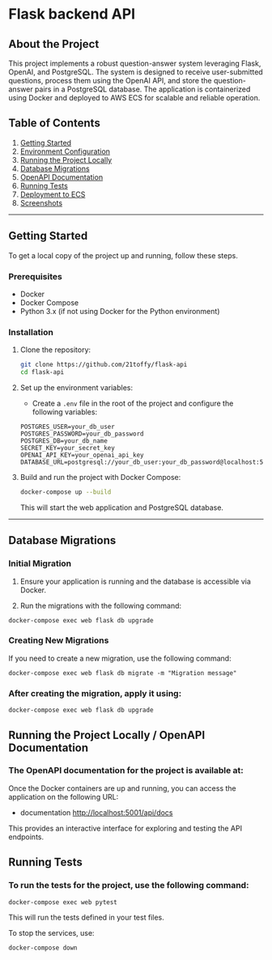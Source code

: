 # Flask backend API

## About the Project

This project implements a robust question-answer system leveraging Flask, OpenAI, and PostgreSQL. The system is designed to receive user-submitted questions, process them using the OpenAI API, and store the question-answer pairs in a PostgreSQL database. The application is containerized using Docker and deployed to AWS ECS for scalable and reliable operation.

## Table of Contents
1. [Getting Started](#getting-started)
2. [Environment Configuration](#environment-configuration)
3. [Running the Project Locally](#running-the-project-locally)
4. [Database Migrations](#database-migrations)
5. [OpenAPI Documentation](#openapi-documentation)
6. [Running Tests](#running-tests)
7. [Deployment to ECS](#deployment-to-ecs)
8. [Screenshots](#screenshots)

---

## Getting Started

To get a local copy of the project up and running, follow these steps.

### Prerequisites

- Docker
- Docker Compose
- Python 3.x (if not using Docker for the Python environment)

### Installation

1. Clone the repository:
    ```bash
    git clone https://github.com/21toffy/flask-api
    cd flask-api
    ```

2. Set up the environment variables:
    - Create a `.env` file in the root of the project and configure the following variables:

    ```env
    POSTGRES_USER=your_db_user
    POSTGRES_PASSWORD=your_db_password
    POSTGRES_DB=your_db_name
    SECRET_KEY=your_secret_key
    OPENAI_API_KEY=your_openai_api_key
    DATABASE_URL=postgresql://your_db_user:your_db_password@localhost:5435/your_db_name
    ```

3. Build and run the project with Docker Compose:
    ```bash
    docker-compose up --build
    ```

    This will start the web application and PostgreSQL database.

---

## Database Migrations

### Initial Migration

1. Ensure your application is running and the database is accessible via Docker.

2. Run the migrations with the following command:

```docker-compose exec web flask db upgrade```

### Creating New Migrations
If you need to create a new migration, use the following command:

```
docker-compose exec web flask db migrate -m "Migration message"
```

### After creating the migration, apply it using:

```docker-compose exec web flask db upgrade```


## Running the Project Locally / OpenAPI Documentation

### The OpenAPI documentation for the project is available at:

Once the Docker containers are up and running, you can access the application on the following URL:

- documentation [http://localhost:5001/api/docs](http://localhost:5001/api/docs)

This provides an interactive interface for exploring and testing the API endpoints.

## Running Tests

### To run the tests for the project, use the following command:

```docker-compose exec web pytest```

This will run the tests defined in your test files.



To stop the services, use:
```bash
docker-compose down
